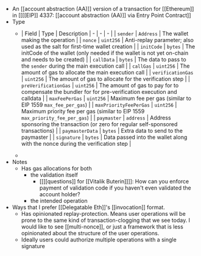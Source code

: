 - An [[account abstraction (AA)]] version of a transaction for [[Ethereum]] in [[[[EIP]] 4337: [[account abstraction (AA)]] via Entry Point Contract]]
- Type
    - | Field | Type | Description
| - | - | - |
| `sender` | `Address` | The wallet making the operation |
| `nonce` | `uint256` | Anti-replay parameter; also used as the salt for first-time wallet creation |
| `initCode` | `bytes` | The initCode of the wallet (only needed if the wallet is not yet on-chain and needs to be created) |
| `callData` | `bytes` | The data to pass to the `sender` during the main execution call |
| `callGas` | `uint256` | The amount of gas to allocate the main execution call |
| `verificationGas` | `uint256` | The amount of gas to allocate for the verification step |
| `preVerificationGas` | `uint256` | The amount of gas to pay for to compensate the bundler for for pre-verification execution and calldata |
| `maxFeePerGas` | `uint256` | Maximum fee per gas (similar to EIP 1559 `max_fee_per_gas`) |
| `maxPriorityFeePerGas` | `uint256` | Maximum priority fee per gas (similar to EIP 1559 `max_priority_fee_per_gas`) |
| `paymaster` | `address` | Address sponsoring the transaction (or zero for regular self-sponsored transactions) |
| `paymasterData` | `bytes` | Extra data to send to the paymaster |
| `signature` | `bytes` | Data passed into the wallet along with the nonce during the verification step |

    - 
- Notes
    - Has gas allocations for both
        - the validation itself
            - [[[[questions]] for [[Vitalik Buterin]]]]: How can you enforce payment of validation code if you haven't even validated the account holder?
        - the intended operation
- Ways that I prefer [[Delegatable Eth]]'s [[invocation]] format.
    - Has opinionated replay-protection. Means user operations will be prone to the same kind of transaction-clogging that we see today. I would like to see [[multi-nonce]], or just a framework that is less opinionated about the structure of the user operations.
    - Ideally users could authorize multiple operations with a single signature
